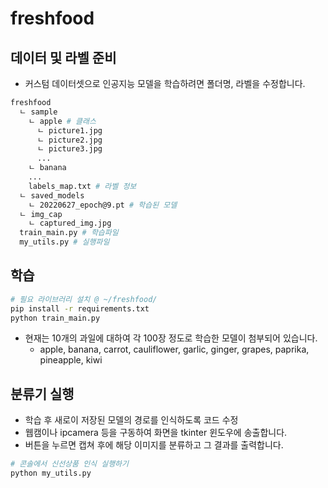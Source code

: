 # freshfood
## 데이터 및 라벨 준비
- 커스텀 데이터셋으로 인공지능 모델을 학습하려면 폴더명, 라벨을 수정합니다.
```bash
freshfood
  ㄴ sample
    ㄴ apple # 클래스
      ㄴ picture1.jpg
      ㄴ picture2.jpg
      ㄴ picture3.jpg
      ...
    ㄴ banana
    ...
    labels_map.txt # 라벨 정보
  ㄴ saved_models
    ㄴ 20220627_epoch@9.pt # 학습된 모델
  ㄴ img_cap
    ㄴ captured_img.jpg
  train_main.py # 학습파일
  my_utils.py # 실행파일
```

## 학습
```bash
# 필요 라이브러리 설치 @ ~/freshfood/
pip install -r requirements.txt
python train_main.py
```
- 현재는 10개의 과일에 대하여 각 100장 정도로 학습한 모델이 첨부되어 있습니다.
  - apple, banana, carrot, cauliflower, garlic, ginger, grapes, paprika, pineapple, kiwi

## 분류기 실행
- 학습 후 새로이 저장된 모델의 경로를 인식하도록 코드 수정
- 웹캠이나 ipcamera 등을 구동하여 화면을 tkinter 윈도우에 송출합니다. 
- 버튼을 누르면 캡쳐 후에 해당 이미지를 분류하고 그 결과를 출력합니다.
```bash
# 콘솔에서 신선상품 인식 실행하기
python my_utils.py
```